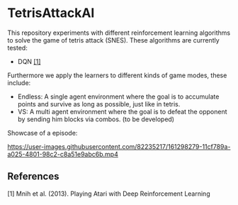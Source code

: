 # TetrisAttackAI

This repository experiments with different reinforcement learning algorithms to solve the game of tetris attack (SNES).
These algorithms are currently tested:

- DQN [[1]](#1)

Furthermore we apply the learners to different kinds of game modes, these include:

- Endless: A single agent environment where the goal is to accumulate points and survive as long as possible, just like in tetris.
- VS: A multi agent environment where the goal is to defeat the opponent by sending him blocks via combos. (to be developed)

Showcase of a episode:

https://user-images.githubusercontent.com/82235217/161298279-11cf789a-a025-4801-98c2-c8a51e9abc6b.mp4


## References
<a id="1">[1]</a> 
Mnih et al. (2013). 
Playing Atari with Deep Reinforcement Learning

